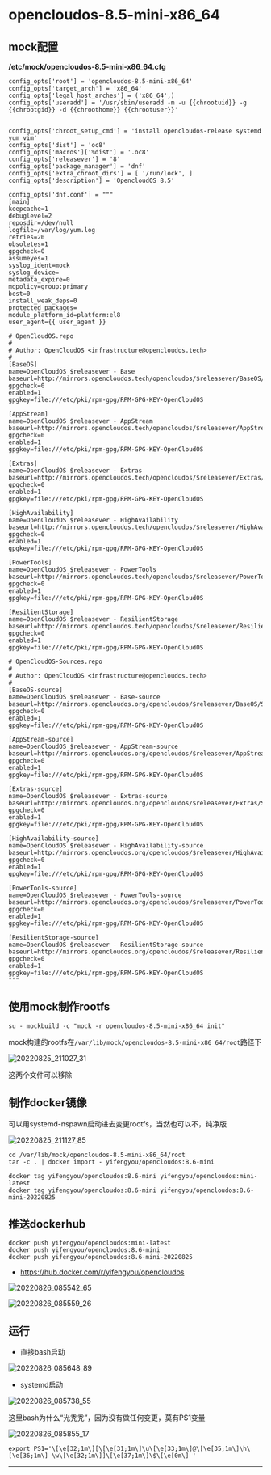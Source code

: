 # opencloudos-8.5-mini-x86_64

## mock配置

**/etc/mock/opencloudos-8.5-mini-x86_64.cfg**

```
config_opts['root'] = 'opencloudos-8.5-mini-x86_64'
config_opts['target_arch'] = 'x86_64'
config_opts['legal_host_arches'] = ('x86_64',)
config_opts['useradd'] = '/usr/sbin/useradd -m -u {{chrootuid}} -g {{chrootgid}} -d {{chroothome}} {{chrootuser}}'


config_opts['chroot_setup_cmd'] = 'install opencloudos-release systemd yum vim'
config_opts['dist'] = 'oc8'
config_opts['macros']['%dist'] = '.oc8'
config_opts['releasever'] = '8'
config_opts['package_manager'] = 'dnf'
config_opts['extra_chroot_dirs'] = [ '/run/lock', ]
config_opts['description'] = 'OpencloudOS 8.5'

config_opts['dnf.conf'] = """
[main]
keepcache=1
debuglevel=2
reposdir=/dev/null
logfile=/var/log/yum.log
retries=20
obsoletes=1
gpgcheck=0
assumeyes=1
syslog_ident=mock
syslog_device=
metadata_expire=0
mdpolicy=group:primary
best=0
install_weak_deps=0
protected_packages=
module_platform_id=platform:el8
user_agent={{ user_agent }}

# OpenCloudOS.repo
#
# Author: OpenCloudOS <infrastructure@opencloudos.tech>
#
[BaseOS]
name=OpenCloudOS $releasever - Base
baseurl=http://mirrors.opencloudos.tech/opencloudos/$releasever/BaseOS/$basearch/os/
gpgcheck=0
enabled=1
gpgkey=file:///etc/pki/rpm-gpg/RPM-GPG-KEY-OpenCloudOS

[AppStream]
name=OpenCloudOS $releasever - AppStream
baseurl=http://mirrors.opencloudos.tech/opencloudos/$releasever/AppStream/$basearch/os/
gpgcheck=0
enabled=1
gpgkey=file:///etc/pki/rpm-gpg/RPM-GPG-KEY-OpenCloudOS

[Extras]
name=OpenCloudOS $releasever - Extras
baseurl=http://mirrors.opencloudos.tech/opencloudos/$releasever/Extras/$basearch/os/
gpgcheck=0
enabled=1
gpgkey=file:///etc/pki/rpm-gpg/RPM-GPG-KEY-OpenCloudOS

[HighAvailability]
name=OpenCloudOS $releasever - HighAvailability
baseurl=http://mirrors.opencloudos.tech/opencloudos/$releasever/HighAvailability/$basearch/os/
gpgcheck=0
enabled=1
gpgkey=file:///etc/pki/rpm-gpg/RPM-GPG-KEY-OpenCloudOS

[PowerTools]
name=OpenCloudOS $releasever - PowerTools
baseurl=http://mirrors.opencloudos.tech/opencloudos/$releasever/PowerTools/$basearch/os/
gpgcheck=0
enabled=1
gpgkey=file:///etc/pki/rpm-gpg/RPM-GPG-KEY-OpenCloudOS

[ResilientStorage]
name=OpenCloudOS $releasever - ResilientStorage
baseurl=http://mirrors.opencloudos.tech/opencloudos/$releasever/ResilientStorage/$basearch/os/
gpgcheck=0
enabled=1
gpgkey=file:///etc/pki/rpm-gpg/RPM-GPG-KEY-OpenCloudOS

# OpenCloudOS-Sources.repo
#
# Author: OpenCloudOS <infrastructure@opencloudos.tech>
#
[BaseOS-source]
name=OpenCloudOS $releasever - Base-source
baseurl=http://mirrors.opencloudos.org/opencloudos/$releasever/BaseOS/Source/
gpgcheck=0
enabled=1
gpgkey=file:///etc/pki/rpm-gpg/RPM-GPG-KEY-OpenCloudOS

[AppStream-source]
name=OpenCloudOS $releasever - AppStream-source
baseurl=http://mirrors.opencloudos.org/opencloudos/$releasever/AppStream/Source/
gpgcheck=0
enabled=1
gpgkey=file:///etc/pki/rpm-gpg/RPM-GPG-KEY-OpenCloudOS

[Extras-source]
name=OpenCloudOS $releasever - Extras-source
baseurl=http://mirrors.opencloudos.org/opencloudos/$releasever/Extras/Source/
gpgcheck=0
enabled=1
gpgkey=file:///etc/pki/rpm-gpg/RPM-GPG-KEY-OpenCloudOS

[HighAvailability-source]
name=OpenCloudOS $releasever - HighAvailability-source
baseurl=http://mirrors.opencloudos.org/opencloudos/$releasever/HighAvailability/Source/
gpgcheck=0
enabled=1
gpgkey=file:///etc/pki/rpm-gpg/RPM-GPG-KEY-OpenCloudOS

[PowerTools-source]
name=OpenCloudOS $releasever - PowerTools-source
baseurl=http://mirrors.opencloudos.org/opencloudos/$releasever/PowerTools/Source/
gpgcheck=0
enabled=1
gpgkey=file:///etc/pki/rpm-gpg/RPM-GPG-KEY-OpenCloudOS

[ResilientStorage-source]
name=OpenCloudOS $releasever - ResilientStorage-source
baseurl=http://mirrors.opencloudos.org/opencloudos/$releasever/ResilientStorage/Source/
gpgcheck=0
enabled=1
gpgkey=file:///etc/pki/rpm-gpg/RPM-GPG-KEY-OpenCloudOS
"""
```

## 使用mock制作rootfs

```
su - mockbuild -c "mock -r opencloudos-8.5-mini-x86_64 init"

```

mock构建的rootfs在```/var/lib/mock/opencloudos-8.5-mini-x86_64/root```路径下

![20220825_211027_31](image/20220825_211027_31.png)

这两个文件可以移除


## 制作docker镜像

可以用systemd-nspawn启动进去变更rootfs，当然也可以不，纯净版

![20220825_211127_85](image/20220825_211127_85.png)

```
cd /var/lib/mock/opencloudos-8.5-mini-x86_64/root
tar -c . | docker import - yifengyou/opencloudos:8.6-mini
```

```
docker tag yifengyou/opencloudos:8.6-mini yifengyou/opencloudos:mini-latest
docker tag yifengyou/opencloudos:8.6-mini yifengyou/opencloudos:8.6-mini-20220825
```


## 推送dockerhub

```
docker push yifengyou/opencloudos:mini-latest
docker push yifengyou/opencloudos:8.6-mini
docker push yifengyou/opencloudos:8.6-mini-20220825
```

* <https://hub.docker.com/r/yifengyou/opencloudos>

![20220826_085542_65](image/20220826_085542_65.png)

![20220826_085559_26](image/20220826_085559_26.png)

## 运行

* 直接bash启动

![20220826_085648_89](image/20220826_085648_89.png)

* systemd启动

![20220826_085738_55](image/20220826_085738_55.png)

这里bash为什么“光秃秃”，因为没有做任何变更，莫有PS1变量

![20220826_085855_17](image/20220826_085855_17.png)

```
export PS1='\[\e[32;1m\][\[\e[31;1m\]\u\[\e[33;1m\]@\[\e[35;1m\]\h\[\e[36;1m\] \w\[\e[32;1m\]]\[\e[37;1m\]\$\[\e[0m\] '
```


---
